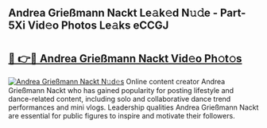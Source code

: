 ## Andrea Grießmann Nackt Le𝚊k𝚎d N𝚞𝚍e - Part-5Xi Vid𝚎o Photos Le𝚊ks eCCGJ

# <h2><a href="http://fb6dof.evod.top/?m=Andrea+Grie%c3%9fmann+Nackt">🔗 👉🔴 Andrea Grießmann Nackt Vid𝚎o Ph𝚘t𝚘s</a></h2>

[![Andrea Grießmann Nackt N𝚞d𝚎s](https://i.imgur.com/8V9OHl7.gif)](http://fb6dof.evod.top/?m=Andrea+Grie%c3%9fmann+Nackt)
Online content creator Andrea Grießmann Nackt who has gained popularity for posting lifestyle and dance-related content, including solo and collaborative dance trend performances and mini vlogs. Leadership qualities Andrea Grießmann Nackt are essential for public figures to inspire and motivate their followers. 
